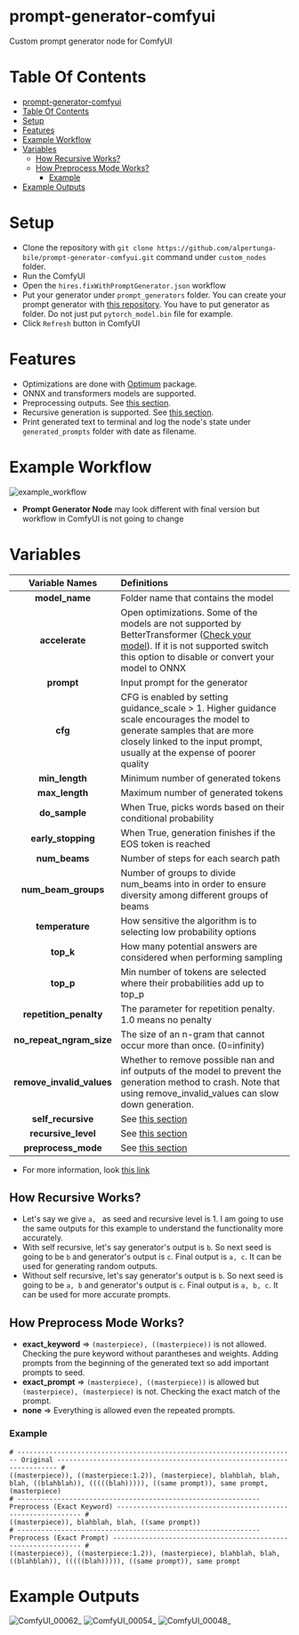 # prompt-generator-comfyui
Custom prompt generator node for ComfyUI

# Table Of Contents
- [prompt-generator-comfyui](#prompt-generator-comfyui)
- [Table Of Contents](#table-of-contents)
- [Setup](#setup)
- [Features](#features)
- [Example Workflow](#example-workflow)
- [Variables](#variables)
  - [How Recursive Works?](#how-recursive-works)
  - [How Preprocess Mode Works?](#how-preprocess-mode-works)
    - [Example](#example)
- [Example Outputs](#example-outputs)

# Setup
- Clone the repository with ```git clone https://github.com/alpertunga-bile/prompt-generator-comfyui.git``` command under ```custom_nodes``` folder.
- Run the ComfyUI
- Open the ```hires.fixWithPromptGenerator.json``` workflow
- Put your generator under ```prompt_generators``` folder. You can create your prompt generator with [this repository](https://github.com/alpertunga-bile/prompt-markdown-parser). You have to put generator as folder. Do not just put ```pytorch_model.bin``` file for example.
- Click ```Refresh``` button in ComfyUI

# Features
- Optimizations are done with [Optimum](https://github.com/huggingface/optimum) package.
- ONNX and transformers models are supported.
- Preprocessing outputs. See [this section](#how-preprocess-mode-works).
- Recursive generation is supported. See [this section](#how-recursive-works).
- Print generated text to terminal and log the node's state under  ```generated_prompts``` folder with date as filename.

# Example Workflow
![example_workflow](https://github.com/alpertunga-bile/prompt-generator-comfyui/assets/76731692/f50652a9-8751-41f3-81cf-d4cb61dd8a34)
- **Prompt Generator Node** may look different with final version but workflow in ComfyUI is not going to change

# Variables

|      Variable Names       | Definitions                                                                                                                                                                                                                                                             |
| :-----------------------: | :---------------------------------------------------------------------------------------------------------------------------------------------------------------------------------------------------------------------------------------------------------------------- |
|      **model_name**       | Folder name that contains the model                                                                                                                                                                                                                                     |
|      **accelerate**       | Open optimizations. Some of the models are not supported by BetterTransformer ([Check your model](https://huggingface.co/docs/optimum/bettertransformer/overview#supported-models)). If it is not supported switch this option to disable or convert your model to ONNX |
|        **prompt**         | Input prompt for the generator                                                                                                                                                                                                                                          |
|          **cfg**          | CFG is enabled by setting guidance_scale > 1. Higher guidance scale encourages the model to generate samples that are more closely linked to the input prompt, usually at the expense of poorer quality                                                                 |
|      **min_length**       | Minimum number of generated tokens                                                                                                                                                                                                                                      |
|      **max_length**       | Maximum number of generated tokens                                                                                                                                                                                                                                      |
|       **do_sample**       | When True, picks words based on their conditional probability                                                                                                                                                                                                           |
|    **early_stopping**     | When True, generation finishes if the EOS token is reached                                                                                                                                                                                                              |
|       **num_beams**       | Number of steps for each search path                                                                                                                                                                                                                                    |
|    **num_beam_groups**    | Number of groups to divide num_beams into in order to ensure diversity among different groups of beams                                                                                                                                                                  |
|      **temperature**      | How sensitive the algorithm is to selecting low probability options                                                                                                                                                                                                     |
|         **top_k**         | How many potential answers are considered when performing sampling                                                                                                                                                                                                      |
|         **top_p**         | Min number of tokens are selected where their probabilities add up to top_p                                                                                                                                                                                             |
|  **repetition_penalty**   | The parameter for repetition penalty. 1.0 means no penalty                                                                                                                                                                                                              |
| **no_repeat_ngram_size**  | The size of an n-gram that cannot occur more than once. (0=infinity)                                                                                                                                                                                                    |
| **remove_invalid_values** | Whether to remove possible nan and inf outputs of the model to prevent the generation method to crash. Note that using remove_invalid_values can slow down generation.                                                                                                  |
|    **self_recursive**     | See [this section](#how-recursive-works)                                                                                                                                                                                                                                |
|    **recursive_level**    | See [this section](#how-recursive-works)                                                                                                                                                                                                                                |
|    **preprocess_mode**    | See [this section](#how-preprocess-mode-works)                                                                                                                                                                                                                          |

- For more information, look [this link](https://huggingface.co/docs/transformers/v4.31.0/en/main_classes/text_generation#transformers.GenerationConfig)

## How Recursive Works?
- Let's say we give ```a, ``` as seed and recursive level is 1. I am going to use the same outputs for this example to understand the functionality more accurately.
- With self recursive, let's say generator's output is ```b```. So next seed is going to be ```b``` and generator's output is ```c```. Final output is ```a, c```. It can be used for generating random outputs.
- Without self recursive, let's say generator's output is ```b```. So next seed is going to be ```a, b``` and generator's output is ```c```. Final output is ```a, b, c```. It can be used for more accurate prompts.

## How Preprocess Mode Works?
- **exact_keyword** => ```(masterpiece), ((masterpiece))``` is not allowed. Checking the pure keyword without parantheses and weights. Adding prompts from the beginning of the generated text so add important prompts to seed.
- **exact_prompt** => ```(masterpiece), ((masterpiece))``` is allowed but ```(masterpiece), (masterpiece)``` is not. Checking the exact match of the prompt.
- **none** => Everything is allowed even the repeated prompts.
### Example
```
# ---------------------------------------------------------------------- Original ---------------------------------------------------------------------- #
((masterpiece)), ((masterpiece:1.2)), (masterpiece), blahblah, blah, blah, ((blahblah)), (((((blah))))), ((same prompt)), same prompt, (masterpiece)
# ------------------------------------------------------------- Preprocess (Exact Keyword) ------------------------------------------------------------- #
((masterpiece)), blahblah, blah, ((same prompt))
# ------------------------------------------------------------- Preprocess (Exact Prompt) -------------------------------------------------------------- #
((masterpiece)), ((masterpiece:1.2)), (masterpiece), blahblah, blah, ((blahblah)), (((((blah))))), ((same prompt)), same prompt
```

# Example Outputs
![ComfyUI_00062_](https://github.com/alpertunga-bile/prompt-generator-comfyui/assets/76731692/82522192-b486-4703-86e2-18aff79fe29b)
![ComfyUI_00054_](https://github.com/alpertunga-bile/prompt-generator-comfyui/assets/76731692/906c9c1d-d8b5-4aa7-89cc-6a1918eac454)
![ComfyUI_00048_](https://github.com/alpertunga-bile/prompt-generator-comfyui/assets/76731692/e559c843-8e4c-4f45-9a39-c7f457218467)
